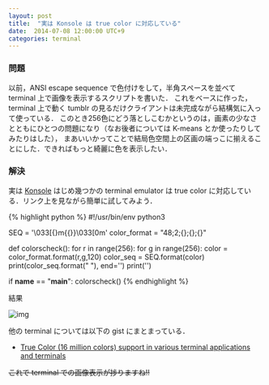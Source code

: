 ```yaml
---
layout: post
title:  "実は Konsole は true color に対応している"
date:  2014-07-08 12:00:00 UTC+9
categories: terminal
---
```


### 問題

以前，ANSI escape sequence で色付けをして，半角スペースを並べて terminal 上で画像を表示するスクリプトを書いた．
これをベースに作った，terminal 上で動く tumblr の見るだけクライアントは未完成ながら結構気に入って使っている．
このとき256色にどう落としこむかというのは，画素の少なさとともにひとつの問題になり（なお後者については K-means とか使ったりしてみたりはした），
まあいいかってことで結局色空間上の区画の端っこに揃えることにした．できればもっと綺麗に色を表示したい．

### 解決
実は [Konsole](https://github.com/robertknight/konsole/blob/master/user-doc/README.moreColors) はじめ幾つかの
terminal emulator は true color に対応している．リンク上を見ながら簡単に試してみよう．

{% highlight python %}
#!/usr/bin/env python3

SEQ = '\033[{}m{{}}\033[0m'
color_format = "48;2;{};{};{}"

def colorscheck():
    for r in range(256):
        for g in range(256):
            color = color_format.format(r,g,120)
            color_seq = SEQ.format(color)
            print(color_seq.format(" "), end='')
        print('')

if __name__ == "__main__":
    colorscheck()
{% endhighlight %}

結果

![img]({{site.baseurl}}/img/2014-07/08_kterm_truecolor.png)

他の terminal については以下の gist にまとまっている．

* [True Color (16 million colors) support in various terminal applications and terminals](https://gist.github.com/XVilka/8346728)

<del>これで terminal での画像表示が捗りますね!!</del>
